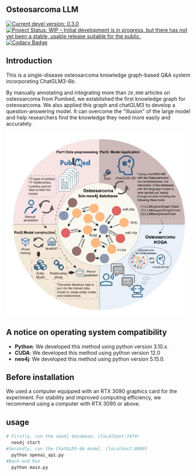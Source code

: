 ## Osteosarcoma LLM 

[![Current devel version: 0.3.0](https://img.shields.io/badge/devel%20version-0.3.0-blue.svg)](https://github.com/randef1ned/labyrinth)
[![Project Status: WIP – Initial development is in progress, but there has not yet been a stable, usable release suitable for the public.](https://www.repostatus.org/badges/latest/wip.svg)](https://www.repostatus.org/#wip)
[![Codacy Badge](https://app.codacy.com/project/badge/Grade/09b138b2fa9242229f081cd180f6fc91)](https://app.codacy.com/gh/randef1ned/labyrinth/dashboard?utm_source=gh&utm_medium=referral&utm_content=&utm_campaign=Badge_grade)

## Introduction

This is a single-disease osteosarcoma knowledge graph-based Q&A system incorporating ChatGLM3-6b.

By manually annotating and integrating more than `20,000` articles on osteosarcoma from Pumbed, we established the first knowledge graph for osteosarcoma. We also applied this graph and chatGLM3 to develop a question-answering model. It can overcome the "illusion" of the large model and help researchers find the knowledge they need more easily and accurately.

![A simple schema of the labyrinth](figures/Figure1.jpg)

## A notice on operating system compatibility
- **Python**: We developed this method using python version 3.10.x.
- **CUDA**:  We developed this method using python version 12.0
- **neo4j**:  We developed this method using python version 5.15.0.

## Before installation
We used a computer equipped with an RTX 3090 graphics card for the experiment. For stability and improved computing efficiency, we recommend using a computer with RTX 3090 or above.
## usage
``` bash
# Firstly, run the neo4j database. (localhost:7474) 
  neo4j start
#Secondly, run the ChatGLM3-6b model. (localhost:8000) 
  python openai_api.py 
#Back-end Run 
  python main.py 
```


